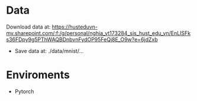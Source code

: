 Data
===
Download data at: https://husteduvn-my.sharepoint.com/:f:/g/personal/nghia_vt173284_sis_hust_edu_vn/EnLISFks36FDpy9g5PThWAQBDnbvnFydOP95FeQj8E_O9w?e=6jdZxb

- Save data at: ./data/mnist/...

Enviroments
===
- Pytorch
